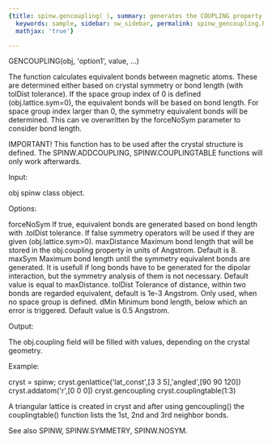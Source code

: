 ```yaml
---
{title: spinw.gencoupling( ), summary: generates the COUPLING property of spinw object,
  keywords: sample, sidebar: sw_sidebar, permalink: spinw_gencoupling.html, folder: spinw,
  mathjax: 'true'}

---
```

 
GENCOUPLING(obj, 'option1', value, ...)
 
The function calculates equivalent bonds between magnetic atoms. These
are determined either based on crystal symmetry or bond length (with
tolDist tolerance). If the space group index of 0 is defined
(obj.lattice.sym=0), the equivalent bonds will be based on bond length.
For space group index larger than 0, the symmetry equivalent bonds will
be determined. This can ve overwritten by the forceNoSym parameter to
consider bond length.
 
IMPORTANT!
  This function has to be used after the crystal structure is defined.
  The SPINW.ADDCOUPLING, SPINW.COUPLINGTABLE functions will only work
  afterwards.
 
Input:
 
obj           spinw class object.
 
Options:
 
forceNoSym    If true, equivalent bonds are generated based on
              bond length with .tolDist tolerance. If false symmetry
              operators will be used if they are given
              (obj.lattice.sym>0).
maxDistance   Maximum bond length that will be stored in the
              obj.coupling property in units of Angstrom. Default is 8.
maxSym        Maximum bond length until the symmetry equivalent bonds are
              generated. It is usefull if long bonds have to be generated
              for the dipolar interaction, but the symmetry analysis of
              them is not necessary. Default value is equal to
              maxDistance.
tolDist       Tolerance of distance, within two bonds are regarded
              equivalent, default is 1e-3 Angstrom. Only used, when no
              space group is defined.
dMin          Minimum bond length, below which an error is triggered.
              Default value is 0.5 Angstrom.
 
Output:
 
The obj.coupling field will be filled with values, depending on the
crystal geometry.
 
Example:
 
cryst = spinw;
cryst.genlattice('lat_const',[3 3 5],'angled',[90 90 120])
cryst.addatom('r',[0 0 0])
cryst.gencoupling
cryst.couplingtable(1:3)
 
A triangular lattice is created in cryst and after using gencoupling()
the couplingtable() function lists the 1st, 2nd and 3rd neighbor bonds.
 
See also SPINW, SPINW.SYMMETRY, SPINW.NOSYM.
 

